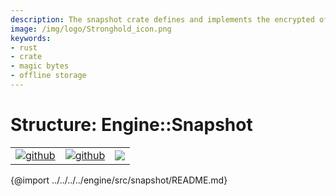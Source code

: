 ```yaml
---
description: The snapshot crate defines and implements the encrypted offline storage format used by the Stronghold ecosystem.
image: /img/logo/Stronghold_icon.png
keywords:
- rust
- crate
- magic bytes
- offline storage
---
```

# Structure: Engine::Snapshot

| | | |
|-|-|-|
[![github](https://img.shields.io/badge/github-source-blue.svg)](https://github.com/iotaledger/stronghold.rs/tree/dev/engine/src/snapshot) | [![github](https://img.shields.io/badge/rust-docs-green.svg)](https://docs.rs/stronghold_engine/latest/engine/snapshot/index.html)| [![](https://img.shields.io/crates/v/stronghold-engine.svg)](https://crates.io/crates/stronghold-engine)


{@import ../../../../engine/src/snapshot/README.md}